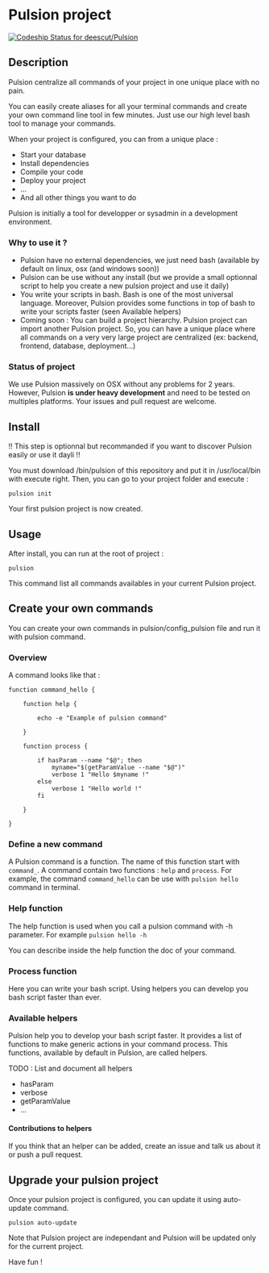 # Pulsion project

[ ![Codeship Status for deescut/Pulsion](https://codeship.com/projects/45add3d0-507b-0133-46c0-5abe51be460d/status?branch=master)](https://codeship.com/projects/107676)

## Description

Pulsion centralize all commands of your project in one unique place with no pain.

You can easily create aliases for all your terminal commands and create your own command line tool in few minutes.
Just use our high level bash tool to manage your commands.

When your project is configured, you can from a unique place :

  - Start your database
  - Install dependencies
  - Compile your code
  - Deploy your project
  - ...
  - And all other things you want to do

Pulsion is initially a tool for developper or sysadmin in a development environment.

### Why to use it ?

  - Pulsion have no external dependencies, we just need bash (available by default on linux, osx (and windows soon))
  - Pulsion can be use without any install (but we provide a small optionnal script to help you create a new pulsion project and use it daily)
  - You write your scripts in bash. Bash is one of the most universal language. Moreover, Pulsion provides some functions in top of bash to write your scripts faster (seen Available helpers)
  - Coming soon : You can build a project hierarchy. Pulsion project can import another Pulsion project. So, you can have a unique place where all commands on a very very large project are centralized (ex: backend, frontend, database, deployment...)

### Status of project

We use Pulsion massively on OSX without any problems for 2 years. However, Pulsion **is under heavy development** and need to be tested on multiples platforms. Your issues and pull request are welcome.

## Install

!! This step is optionnal but recommanded if you want to discover Pulsion easily or use it dayli !!

You must download /bin/pulsion of this repository and put it in /usr/local/bin with execute right.
Then, you can go to your project folder and execute :

  ```shell
  pulsion init
  ```

Your first pulsion project is now created.

## Usage

After install, you can run at the root of project :

  ```shell
  pulsion
  ```

This command list all commands availables in your current Pulsion project.

## Create your own commands

You can create your own commands in pulsion/config_pulsion file and run it with pulsion command.

### Overview

A command looks like that :

```shell
function command_hello {

	function help {

		echo -e "Example of pulsion command"

	}

	function process {

		if hasParam --name "$@"; then
			myname="$(getParamValue --name "$@")"
			verbose 1 "Hello $myname !"
		else
			verbose 1 "Hello world !"
		fi

	}

}
```

### Define a new command

A Pulsion command is a function. The name of this function start with ```command_```.
A command contain two functions : ```help``` and ```process```.
For example, the command ```command_hello``` can be use with ```pulsion hello``` command in terminal.

### Help function

The help function is used when you call a pulsion command with -h parameter.
For example ```pulsion hello -h```

You can describe inside the help function the doc of your command.

### Process function

Here you can write your bash script. Using helpers you can develop you bash script faster than ever.

### Available helpers

Pulsion help you to develop your bash script faster. It provides a list of functions to make generic actions in your command process. This functions, available by default in Pulsion, are called helpers.

TODO : List and document all helpers

  - hasParam
  - verbose
  - getParamValue
  - ...

#### Contributions to helpers

If you think that an helper can be added, create an issue and talk us about it or push a pull request.

## Upgrade your pulsion project

Once your pulsion project is configured, you can update it using auto-update command.

```
pulsion auto-update
```

Note that Pulsion project are independant and Pulsion will be updated only for the current project.

Have fun !  
